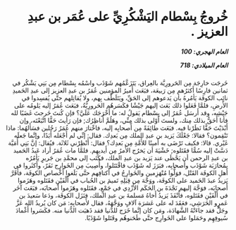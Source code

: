 <h1 dir="rtl">خُروجُ بِسْطام اليَشْكُرِيِّ على عُمَر بن عبدِ العزيز  .</h1>

<h5 dir="rtl">العام الهجري:  100

العام الميلادي: 718

</h5>

<p dir="rtl">خَرجَت خارِجَة مِن الحَرورِيَّة بالعِراق، يَتَزَعَّمُهم شَوْذَب واسْمُه بِسْطام مِن بَنِي يَشْكُر في ثمانين فارِسًا أَكثرُهم مِن رَبيعَة، فبَعَث أَميرُ المؤمنين عُمَرُ بن عبدِ العزيز إلى عبدِ الحَميدِ نائِب الكوفَة يَأمُرهُ بأن يَدعوهم إلى الحَقِّ، ويَتَلَطَّف بِهم، ولا يُقاتِلهم حتَّى يُفسِدوا في الأَرضِ، فلمَّا فَعَلوا ذلك بَعَث إليهم جَيْشًا فكَسَرهُم الحَرورِيَّةُ، فبَعَث عُمَرُ إليه يَلومُه على جَيْشِه، وقد أَرسَل عُمَرُ إلى بِسْطام يَقولُ له: ما أَخْرَجَك عَلَيَّ؟ فإن كُنتَ خَرجتَ غَضَبًا لله فأنا أَحَقُّ بذلك مِنك، ولستَ أَوْلى بذلك مِنِّي، وهَلُمَّ أُناظِرُك; فإن رَأيتَ حَقًّا اتَّبَعْتَه، وإن أَبْدَيْتَ حَقًّا نَظَرْنا فيه. فبَعَث طائِفَةً مِن أَصحابِه إليه، فاخْتارَ منهم عُمَرُ رَجُلين فسَأَلهُما: ماذا تَنْقِمون؟ فقالا: جَعْلَكَ يَزيد بن عبدِ الملك مِن بَعدِك. فقال: إنِّي لم أَجْعَله أَبَدًا، وإنَّما جَعلَه غَيْري. قالا: فكيف تَرْضَى به أَمينًا للأُمَّةِ مِن بَعدِك؟ فقال: أَنْظِرْني ثَلاثَة. فيُقال: إنَّ بَنِي أُمَيَّة دَسَّتْ إليه سُمًّا فقَتَلوه; خَشْيَةَ أن يَخرُج الأَمرُ مِن أَيديهِم. فلمَّا مات عُمَرُ أراد عَبدُ الحَميد بن عبدِ الرحمن أن يَحْظَى عند يَزيد بن عبدِ الملك، فكَتَب إلى محمَّدِ بن جَريرٍ يَأمُرُه بمُحارَبَة شَوْذَب وأَصحابِه، فبَرَزَ له شَوْذَب فاقْتَتَلوا، وأُصِيبَ مِن الخَوارِج نَفَرٌ، وأَكثَروا في أَهلِ الكوفَة القَتْل، فوَلُّوا مُنْهَزِمين والخَوارِجُ في أَكتافِهم حتَّى بَلَغوا أَخْصاص الكوفَة، فأَقَرَّ يَزيدُ عبدَ الحَميد على الكوفَة، ووَجَّهَ مِن قِبَلِهِ تَميمَ بن الحُباب في أَلْفَيْنِ فقَتَلوه وهَزَموا أَصحابَه، فوَجَّهَ إليهم نَجْدَةَ بن الحَكَم الأَزْدِي في جَمْعٍ، فقَتَلوه وهَزَموا أَصحابَه، فبَعَث آخَر في أَلْفَيْنِ فقَتَلوه، فأَنْفَذَ يَزيدُ أَخاهُ مَسلمةَ بن عبدِ الملك، فنَزَل الكوفَة، ودَعا سَعيدَ بن عَمرٍو الحَرَشِي، فعَقَدَ له على عَشرَة آلافٍ ووَجَّهَهُ، فقال لأَصحابِه: مَن كان يُريدُ الله عَزَّ وجَلَّ فقد جاءَتْهُ الشَّهادَة، ومَن كان إنَّما خَرَج للدُّنيا فقد ذَهبَت الدُّنيا منه. فكَسَروا أَغْمادَ سُيوفِهِم وحَمَلوا على الخَوارِج حتَّى طَحَنوهُم وقَتَلوا شَوْذَبًا.</p></br>
